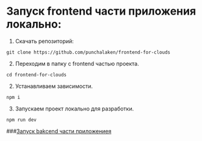 # Запуск frontend части приложения локально: 

1. Скачать репозиторий:
```
git clone https://github.com/punchalaken/frontend-for-clouds
```

2. Переходим в папку с frontend частью проекта.
```
cd frontend-for-clouds
```

2. Устанавливаем зависимости.
```
npm i 
```

3. Запускаем проект локально для разработки.
```
npm run dev
```

###[Запуск bakcend части приложениея](https://github.com/punchalaken/Cloud-for-fiels/edit/main/README.md)
